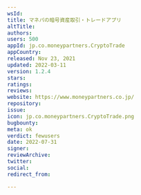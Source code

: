 ```yaml
---
wsId: 
title: マネパの暗号資産取引・トレードアプリ
altTitle: 
authors: 
users: 500
appId: jp.co.moneypartners.CryptoTrade
appCountry: 
released: Nov 23, 2021
updated: 2022-03-11
version: 1.2.4
stars: 
ratings: 
reviews: 
website: https://www.moneypartners.co.jp/
repository: 
issue: 
icon: jp.co.moneypartners.CryptoTrade.png
bugbounty: 
meta: ok
verdict: fewusers
date: 2022-07-31
signer: 
reviewArchive: 
twitter: 
social: 
redirect_from: 

---
```


